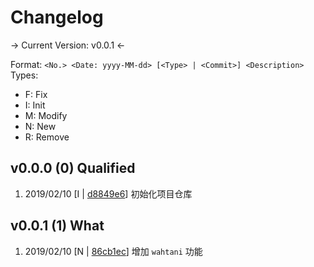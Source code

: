 # Changelog

-> Current Version: v0.0.1 <-

Format: `<No.> <Date: yyyy-MM-dd> [<Type> | <Commit>] <Description>`
Types:
- F: Fix
- I: Init
- M: Modify
- N: New
- R: Remove

## v0.0.0 (0) Qualified
1. 2019/02/10 [I | [d8849e6](https://github.com/int100/botato.js/commit/d8849e6f8122403eb13b0f134c0cd1a1bbf578ee)] 初始化项目仓库

## v0.0.1 (1) What
1. 2019/02/10 [N | [86cb1ec](https://github.com/int100/botato.js/commit/86cb1ec)] 增加 `wahtani` 功能